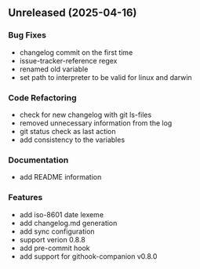 
<a name="Unreleased"></a>
## Unreleased (2025-04-16)

### Bug Fixes

* changelog commit on the first time
* issue-tracker-reference regex
* renamed old variable
* set path to interpreter to be valid for linux and darwin

### Code Refactoring

* check for new changelog with git ls-files
* removed unnecessary information from the log
* git status check as last action
* add consistency to the variables

### Documentation

* add README information

### Features

* add iso-8601 date lexeme
* add changelog.md generation
* add sync configuration
* support verion 0.8.8
* add pre-commit hook
* add support for githook-companion v0.8.0

